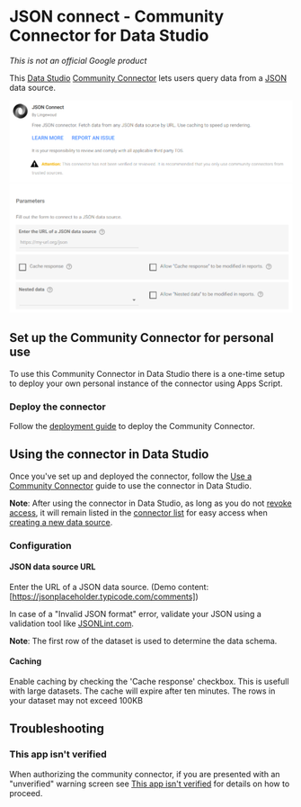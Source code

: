 # JSON connect - Community Connector for Data Studio

*This is not an official Google product*

This [Data Studio] [Community Connector] lets users query data from a [JSON]
data source.

![Screenshot of the JSON connect connector configuration in Data Studio][screenshot]

## Set up the Community Connector for personal use

To use this Community Connector in Data Studio there is a one-time setup to
deploy your own personal instance of the connector using Apps Script.

### Deploy the connector

Follow the [deployment guide] to deploy the Community Connector.

## Using the connector in Data Studio

Once you've set up and deployed the connector, follow the
[Use a Community Connector] guide to use the connector in Data Studio.

**Note**: After using the connector in Data Studio, as long as you do not
[revoke access], it will remain listed in the [connector list] for easy access
when [creating a new data source].

### Configuration

#### JSON data source URL
Enter the URL of a JSON data source. (Demo content: [https://jsonplaceholder.typicode.com/comments])

In case of a "Invalid JSON format" error, validate your JSON using a validation tool like [JSONLint.com].

**Note**: The first row of the dataset is used to determine the data schema.

#### Caching
Enable caching by checking the 'Cache response' checkbox. This is usefull with large datasets. The cache will expire after ten minutes. The rows in your dataset may not exceed 100KB

## Troubleshooting

### This app isn't verified

When authorizing the community connector, if you are presented with an
"unverified" warning screen see [This app isn't verified] for details on how to
proceed.

[Data Studio]: https://datastudio.google.com
[Community Connector]: https://developers.google.com/datastudio/connector
[JSON]: https://www.json.org/
[screenshot]: json-connect.png
[deployment guide]: ../deploy.md
[Use a Community Connector]: https://developers.google.com/datastudio/connector/use
[revoke access]: https://support.google.com/datastudio/answer/9053467
[connector list]: https://datastudio.google.com/c/datasources/create
[creating a new data source]: https://support.google.com/datastudio/answer/6300774
[https://jsonplaceholder.typicode.com/comments]: https://jsonplaceholder.typicode.com/comments
[JSONLint.com]: https://jsonlint.com/
[This app isn't verified]: ../verification.md